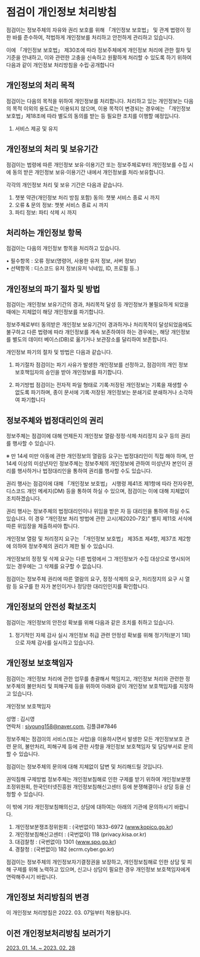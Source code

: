 # 점검이 개인정보 처리방침
점검이는 정보주체의 자유와 권리 보호를 위해 「개인정보 보호법」 및 관계 법령이 정한 바를 준수하여,
적법하게 개인정보를 처리하고 안전하게 관리하고 있습니다.

이에 「개인정보 보호법」 제30조에 따라 정보주체에게 개인정보 처리에 관한 절차 및 기준을 안내하고, 이와 관련한 고충을
신속하고 원활하게 처리할 수 있도록 하기 위하여 다음과 같이 개인정보 처리방침을 수립·공개합니다

## 개인정보의 처리 목적
 점검이는 다음의 목적을 위하여 개인정보를 처리합니다. 처리하고 있는 개인정보는 다음의 목적 이외의 용도로는 이용되지 않으며,
이용 목적이 변경되는 경우에는 「개인정보 보호법」제18조에 따라 별도의 동의를 받는 등 필요한 조치를 이행할 예정입니다.

1. 서비스 제공 및 유지

## 개인정보의 처리 및 보유기간
점검이는 법령에 따른 개인정보 보유·이용기간 또는 정보주체로부터 개인정보를
수집 시에 동의 받은 개인정보 보유·이용기간 내에서 개인정보를 처리·보유합니다.

각각의 개인정보 처리 및 보유 기간은 다음과 같습니다.
1. 챗봇 약관(개인정보 처리 방침 포함) 동의: 챗봇 서비스 종료 시 까지
2. 오류 & 문의 정보: 챗봇 서비스 종료 시 까지
3. 파티 정보: 파티 삭제 시 까지 

## 처리하는 개인정보 항목
점검이는 다음의 개인정보 항목을 처리하고 있습니다.

• 필수항목 : 오류 정보(명령어, 사용한 유저 정보, 서버 정보)<br>
• 선택항목 : 디스코드 유저 정보(유저 닉네임, ID, 프로필 등..)

## 개인정보의 파기 절차 및 방법
점검이는 개인정보 보유기간의 경과, 처리목적 달성 등 개인정보가 불필요하게 되었을 때에는
지체없이 해당 개인정보를 파기합니다.

정보주체로부터 동의받은 개인정보 보유기간이 경과하거나 처리목적이 달성되었음에도 불구하고 다른 법령에 따라
개인정보를 계속 보존하여야 하는 경우에는, 해당 개인정보를 별도의 데이터 베이스(DB)로 옮기거나 보관장소를 달리하여 보존합니다.

개인정보 파기의 절차 및 방법은 다음과 같습니다.

1. 파기절차
점검이는 파기 사유가 발생한 개인정보를 선정하고, 점검이의 개인 정보 보호책임자의 승인을 받아 개인정보를 파기합니다.

2. 파기방법
점검이는 전자적 파일 형태로 기록·저장된 개인정보는 기록을 재생할 수 없도록
파기하며, 종이 문서에 기록·저장된 개인정보는 분쇄기로 분쇄하거나 소각하여 파기합니다

## 정보주체와 법정대리인의 권리
정보주체는 점검이에 대해 언제든지 개인정보 열람·정정·삭제·처리정지 요구 등의 권리를 행사할 수 있습니다.

※ 만 14세 미만 아동에 관한 개인정보의 열람등 요구는 법정대리인이 직접 해야 하며, 만 14세 이상의 미성년자인 정보주체는 정보주체의 개인정보에 관하여
미성년자 본인이 권리를 행사하거나 법정대리인을 통하여 권리를 행사할 수도 있습니다.

권리 행사는 점검이에 대해 「개인정보 보호법」 시행령 제41조 제1항에 따라 전자우편, 디스코드 개인 메세지(DM) 등을 통하여 하실 수 있으며, 점검이는 이에 대해
지체없이 조치하겠습니다.

권리 행사는 정보주체의 법정대리인이나 위임을 받은 자 등 대리인을 통하여 하실 수도 있습니다.
이 경우 “개인정보 처리 방법에 관한 고시(제2020-7호)” 별지 제11호 서식에 따른 위임장을 제출하셔야 합니다.

개인정보 열람 및 처리정지 요구는 「개인정보 보호법」 제35조 제4항, 제37조 제2항에 의하여 정보주체의 권리가 제한 될 수 있습니다.

개인정보의 정정 및 삭제 요구는 다른 법령에서 그 개인정보가 수집 대상으로 명시되어 있는 경우에는 그 삭제를 요구할 수 없습니다.

점검이는 정보주체 권리에 따른 열람의 요구, 정정·삭제의 요구, 처리정지의 요구 시 열람 등 요구를 한 자가 본인이거나 정당한 대리인인지를 확인합니다.

## 개인정보의 안전성 확보조치
점검이는 개인정보의 안전성 확보를 위해 다음과 같은 조치를 취하고 있습니다.

1. 정기적인 자체 감사 실시
개인정보 취급 관련 안정성 확보를 위해 정기적(분기 1회)으로 자체 감사를 실시하고 있습니다.

## 개인정보 보호책임자
점검이는 개인정보 처리에 관한 업무를 총괄해서 책임지고, 개인정보 처리와
관련한 정보주체의 불만처리 및 피해구제 등을 위하여 아래와 같이 개인정보 보호책임자를 지정하고 있습니다.

개인정보 보호책임자

성명 : 김시영<br>
연락처 : siyoung158@naver.com, 김플큐#7846<br>

정보주체는 점검이의 서비스(또는 사업)을 이용하시면서 발생한 모든 개인정보보호 관련 문의, 불만처리, 피해구제 등에 관한
사항을 개인정보 보호책임자 및 담당부서로 문의할 수 있습니다.

점검이는 정보주체의 문의에 대해 지체없이 답변 및 처리해드릴 것입니다.

권익침해 구제방법
정보주체는 개인정보침해로 인한 구제를 받기 위하여 개인정보분쟁조정위원회, 한국인터넷진흥원 개인정보침해신고센터 등에
분쟁해결이나 상담 등을 신청할 수 있습니다.

이 밖에 기타 개인정보침해의신고, 상담에 대하여는 아래의 기관에 문의하시기 바랍니다.

1. 개인정보분쟁조정위원회 : (국번없이) 1833-6972 (www.kopico.go.kr)
2. 개인정보침해신고센터 : (국번없이) 118 (privacy.kisa.or.kr)
3. 대검찰청 : (국번없이) 1301 (www.spo.go.kr)
4. 경찰청 : (국번없이) 182 (ecrm.cyber.go.kr)

점검이는 정보주체의 개인정보자기결정권을 보장하고, 개인정보침해로 인한 상담 및 피해 구제를 위해 노력하고 있으며,
신고나 상담이 필요한 경우 개인정보 보호책임자에게 연락해주시기 바랍니다.

## 개인정보 처리방침의 변경
이 개인정보 처리방침은 2022. 03. 07일부터 적용됩니다. 

## 이전 개인정보처리방침 보러가기
[2023. 01. 14. ~ 2023. 02. 28](https://github.com/PlQ51/jumgume-help/blob/507eda1665be95291405aaf7b15c41d0d8083c16/privacy/Privacy.md)
